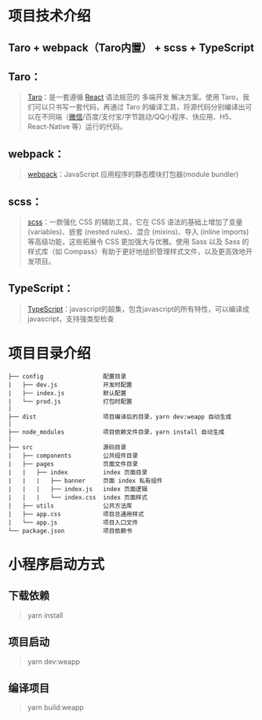 # 项目技术介绍
## Taro + webpack（Taro内置） + scss + TypeScript
## Taro：
> [Taro](https://taro.aotu.io/)：是一套遵循 [React](https://react.docschina.org/) 语法规范的 多端开发 解决方案。使用 Taro，我们可以只书写一套代码，再通过 Taro 的编译工具，将源代码分别编译出可以在不同端（[微信](https://mp.weixin.qq.com/)/百度/支付宝/字节跳动/QQ小程序、快应用、H5、React-Native 等）运行的代码。
## webpack：
> [webpack](https://www.webpackjs.com/)：JavaScript 应用程序的静态模块打包器(module bundler)
## scss：
> [scss](https://www.sass.hk/)：一款强化 CSS 的辅助工具，它在 CSS 语法的基础上增加了变量 (variables)、嵌套 (nested rules)、混合 (mixins)、导入 (inline imports) 等高级功能，这些拓展令 CSS 更加强大与优雅。使用 Sass 以及 Sass 的样式库（如 Compass）有助于更好地组织管理样式文件，以及更高效地开发项目。
## TypeScript：
> [TypeScript](https://www.tslang.cn/)：javascript的超集，包含javascript的所有特性，可以编译成javascript，支持强类型检查

# 项目目录介绍

```
├── config                 配置目录
|   ├── dev.js             开发时配置
|   ├── index.js           默认配置
|   └── prod.js            打包时配置
|
├── dist                   项目编译后的目录，yarn dev:weapp 自动生成
|
├── node_modules           项目依赖文件目录，yarn install 自动生成
|   
├── src                    源码目录
|   ├── components         公共组件目录
|   ├── pages              页面文件目录
|   |   ├── index          index 页面目录
|   |   |   ├── banner     页面 index 私有组件
|   |   |   ├── index.js   index 页面逻辑
|   |   |   └── index.css  index 页面样式
|   ├── utils              公共方法库
|   ├── app.css            项目总通用样式
|   └── app.js             项目入口文件
└── package.json           项目依赖书
```


# 小程序启动方式
## 下载依赖
> yarn install

## 项目启动
>yarn dev:weapp

## 编译项目
>yarn build:weapp
